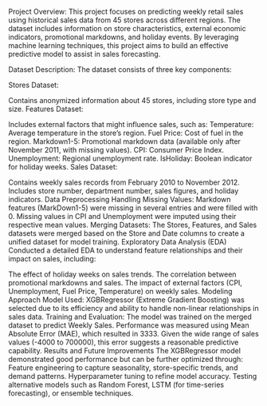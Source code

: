 Project Overview:
This project focuses on predicting weekly retail sales using historical sales data from 45 stores across different regions. The dataset includes information on store characteristics, external economic indicators, promotional markdowns, and holiday events. By leveraging machine learning techniques, this project aims to build an effective predictive model to assist in sales forecasting.

Dataset Description:
The dataset consists of three key components:

Stores Dataset:

Contains anonymized information about 45 stores, including store type and size.
Features Dataset:

Includes external factors that might influence sales, such as:
Temperature: Average temperature in the store’s region.
Fuel Price: Cost of fuel in the region.
Markdown1-5: Promotional markdown data (available only after November 2011, with missing values).
CPI: Consumer Price Index.
Unemployment: Regional unemployment rate.
IsHoliday: Boolean indicator for holiday weeks.
Sales Dataset:

Contains weekly sales records from February 2010 to November 2012.
Includes store number, department number, sales figures, and holiday indicators.
Data Preprocessing
Handling Missing Values:
Markdown features (MarkDown1-5) were missing in several entries and were filled with 0.
Missing values in CPI and Unemployment were imputed using their respective mean values.
Merging Datasets:
The Stores, Features, and Sales datasets were merged based on the Store and Date columns to create a unified dataset for model training.
Exploratory Data Analysis (EDA)
Conducted a detailed EDA to understand feature relationships and their impact on sales, including:

The effect of holiday weeks on sales trends.
The correlation between promotional markdowns and sales.
The impact of external factors (CPI, Unemployment, Fuel Price, Temperature) on weekly sales.
Modeling Approach
Model Used:
XGBRegressor (Extreme Gradient Boosting) was selected due to its efficiency and ability to handle non-linear relationships in sales data.
Training and Evaluation:
The model was trained on the merged dataset to predict Weekly Sales.
Performance was measured using Mean Absolute Error (MAE), which resulted in 3333.
Given the wide range of sales values (-4000 to 700000), this error suggests a reasonable predictive capability.
Results and Future Improvements
The XGBRegressor model demonstrated good performance but can be further optimized through:
Feature engineering to capture seasonality, store-specific trends, and demand patterns.
Hyperparameter tuning to refine model accuracy.
Testing alternative models such as Random Forest, LSTM (for time-series forecasting), or ensemble techniques.
